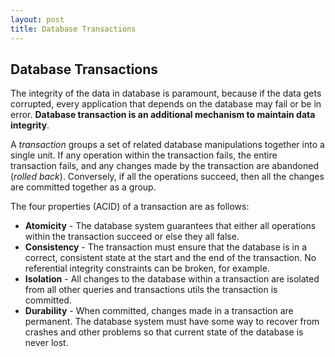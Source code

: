 ```yaml
---
layout: post
title: Database Transactions
---
```


Database Transactions
---

The integrity of the data in database is paramount, because if the data gets corrupted, every application that depends on the database may fail or be in error. **Database transaction is an additional mechanism to maintain data integrity**.  

A *transaction* groups a set of related database manipulations together into a single unit. If any operation within the transaction fails, the entire transaction fails, and any changes made by the transaction are abandoned (*rolled back*). Conversely, if all the operations succeed, then all the changes are committed together as a group.  

The four properties (ACID) of a transaction are as follows:  
* **Atomicity** - The database system guarantees that either all operations within the transaction succeed or else they all false.
* **Consistency** - The transaction must ensure that the database is in a correct, consistent state at the start and the end of the transaction. No referential integrity constraints can be broken, for example.
* **Isolation** - All changes to the database within a transaction are isolated from all other queries and transactions utils the transaction is committed.
* **Durability** - When committed, changes made in a transaction are permanent. The database system must have some way to recover from crashes and other problems so that current state of the database is never lost.
